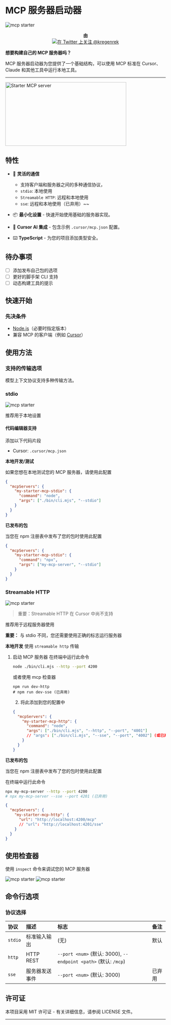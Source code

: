# MCP 服务器启动器

![mcp starter](/public/banner.png)

<div align="center">
  <!-- <img alt="NPM Downloads" src="https://img.shields.io/npm/long36708/mcpn?style=flat-square&logo=npm">
  <img alt="jsDelivr hits (npm)" src="https://img.shields.io/jsdelivr/npm/long36708/mcpn?style=flat-square&logo=jsdeliver">
  <img alt="GitHub Sponsors" src="極img.shields.io/github/sponsors/long36708/mcpn?style=flat-square&logo=github">
  <br /> -->
  <strong>由</strong><br />
  <a href="https://twitter.com/kregenrek">
    <img src="https://img.shields.io/twitter/follow/kregenrek?style=social" alt="在 Twitter 上关注 @kregenrek">
  </a>
</div>

**想要构建自己的 MCP 服务器吗？**

MCP 服务器启动器为您提供了一个基础结构，可以使用 MCP 标准在 Cursor、Claude 和其他工具中运行本地工具。

---

<a href="https://glama.ai/mcp/servers/@long36708/mcp-starter">
  <img width="380" height="200" src="https://glama.ai/mcp/servers/@long36708/mcp-starter/badge" alt="Starter MCP server" />
</a>

## 特性

- 📡 **灵活的通信**
  - 支持客户端和服务器之间的多种通信协议，
  - `stdio`: 本地使用
  - `Streamable HTTP`: 远程和本地使用
  - `sse`: 远程和本地使用（已弃用）~~

- 📦 **最小化设置** - 快速开始使用基础的服务器实现。
- 🤖 **Cursor AI 集成** - 包含示例 `.cursor/mcp.json` 配置。
- ⌨️ **TypeScript** - 为您的项目添加类型安全。

## 待办事项

- [ ] 添加发布自己包的选项
- [ ] 更好的脚手架 CLI 支持
- [ ] 动态构建工具的提示

## 快速开始

### 先决条件

- [Node.js](https://nodejs.org/)（必要时指定版本）
- 兼容 MCP 的客户端（例如 [Cursor](https://cursor.com/)）

## 使用方法

### 支持的传输选项

模型上下文协议支持多种传输方法。

### stdio

![mcp starter](/public/stdio-mcp-starter.jpg)

推荐用于本地设置

#### 代码编辑器支持

添加以下代码片段

* Cursor: `.cursor/mcp.json`

**本地开发/测试**

如果您想在本地测试您的 MCP 服务器，请使用此配置

```json
{
  "mcpServers": {
    "my-starter-mcp-stdio": {
      "command": "node",
      "args": ["./bin/cli.mjs", "--stdio"]
    }
  }
}
```

**已发布的包**

当您在 npm 注册表中发布了您的包时使用此配置

```json
{
  "mcpServers": {
    "my-starter-mcp-stdio": {
      "command": "npx",
      "args": ["my-mcp-server", "--stdio"]
    }
  }
}
```

### Streamable HTTP

![mcp starter](/public/mcp-sse-starter.jpg)

>重要：Streamable HTTP 在 Cursor 中尚不支持

推荐用于远程服务器使用

**重要：** 与 stdio 不同，您还需要使用正确的标志运行服务器

**本地开发**
使用 `streamable http` 传输

1. 启动 MCP 服务器
   在终端中运行此命令
   ```bash
   node ./bin/cli.mjs --http --port 4200
   ```

   或者使用 mcp 检查器
   ```
   npm run dev-http
   # npm run dev-sse (已弃用)
   ```

   2. 将此添加到您的配置中
   ```json
   {
     "mcpServers": {
       "my-starter-mcp-http": {
         "command": "node",
         "args": ["./bin/cli.mjs", "--http", "--port", "4001"]
         // "args": ["./bin/cli.mjs", "--sse", "--port", "4002"] (或已弃用的 sse 用法)
       }
     }
   }
   ```

**已发布的包**

当您在 npm 注册表中发布了您的包时使用此配置

在终端中运行此命令
```bash
npx my-mcp-server --http --port 4200
# npx my-mcp-server --sse --port 4201 (已弃用)
```

```json
{
  "mcpServers": {
    "my-starter-mcp-http": {
      "url": "http://localhost:4200/mcp"
      // "url": "http://localhost:4201/sse"
    }
  }
}
```

## 使用检查器

使用 `inspect` 命令来调试您的 MCP 服务器

![mcp starter](/public/inspect.jpg)
![mcp starter](/public/streamable2.jpg)

## 命令行选项

### 协议选择

| 协议 | 描述 | 标志 | 备注 |
| :--- | :--- | :--- | :--- |
| `stdio` | 标准输入输出 | (无) | 默认 |
| `http` | HTTP REST | `--port <num>` (默认: 3000), `--endpoint <path>` (默认: `/mcp`) | |
| `sse` | 服务器发送事件 | `--port <num>` (默认: 3000) | 已弃用 |

## 许可证

本项目采用 MIT 许可证 - 有关详细信息，请参阅 LICENSE 文件。

---

